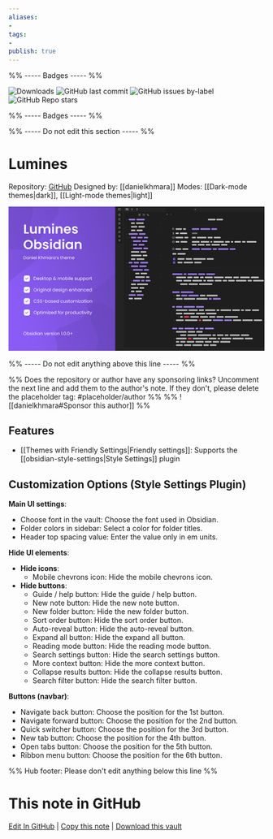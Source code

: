 ```yaml
---
aliases:
- 
tags: 
- 
publish: true
---
```


%% ----- Badges ----- %%

![Downloads](https://img.shields.io/badge/downloads-5788-573E7A?style=for-the-badge&logo=)
![GitHub last commit](https://img.shields.io/github/last-commit/danielkhmara/obsidian-lumines?color=573E7A&label=last%20update&logo=github&style=for-the-badge)
![GitHub issues by-label](https://img.shields.io/github/issues/danielkhmara/obsidian-lumines/help%20wanted?color=573E7A&logo=github&style=for-the-badge) 
![GitHub Repo stars](https://img.shields.io/github/stars/danielkhmara/obsidian-lumines?color=573E7A&logo=github&style=for-the-badge)

%% ----- Badges ----- %%

%% ----- Do not edit this section ----- %%

# Lumines

Repository: [GitHub](https://github.com/danielkhmara/obsidian-lumines)
Designed by: [[danielkhmara]]
Modes: [[Dark-mode themes|dark]], [[Light-mode themes|light]]



![screenshot](https://github.com/danielkhmara/obsidian-lumines/raw/HEAD/obsidian-lumines.png)

%% ----- Do not edit anything above this line ----- %% 

%% Does the repository or author have any sponsoring links? Uncomment the next line and add them to the author's note. If they don't, please delete the placeholder tag: #placeholder/author %%
%% ![[danielkhmara#Sponsor this author]] %%


## Features

- [[Themes with Friendly Settings|Friendly settings]]: Supports the [[obsidian-style-settings|Style Settings]] plugin

## Customization Options (Style Settings Plugin) 

**Main UI settings**: 
- Choose font in the vault: Choose the font used in Obsidian.
- Folder colors in sidebar: Select a color for folder titles.
- Header top spacing value: Enter the value only in em units.

**Hide UI elements**: 
- **Hide icons**: 
    - Mobile chevrons icon: Hide the mobile chevrons icon.
- **Hide buttons**: 
    - Guide / help button: Hide the guide / help button.
    - New note button: Hide the new note button.
    - New folder button: Hide the new folder button.
    - Sort order button: Hide the sort order button.
    - Auto-reveal button: Hide the auto-reveal button.
    - Expand all button: Hide the expand all button.
    - Reading mode button: Hide the reading mode button.
    - Search settings button: Hide the search settings button.
    - More context button: Hide the more context button.
    - Collapse results button: Hide the collapse results button.
    - Search filter button: Hide the search filter button.

**Buttons (navbar)**: 
- Navigate back button: Choose the position for the 1st button.
- Navigate forward button: Choose the position for the 2nd button.
- Quick switcher button: Choose the position for the 3rd button.
- New tab button: Choose the position for the 4th button.
- Open tabs button: Choose the position for the 5th button.
- Ribbon menu button: Choose the position for the 6th button.


%% Hub footer: Please don't edit anything below this line %%

# This note in GitHub

<span class="git-footer">[Edit In GitHub](https://github.dev/obsidian-community/obsidian-hub/blob/main/02%20-%20Community%20Expansions/02.05%20All%20Community%20Expansions/Themes/Lumines.md "git-hub-edit-note") | [Copy this note](https://raw.githubusercontent.com/obsidian-community/obsidian-hub/main/02%20-%20Community%20Expansions/02.05%20All%20Community%20Expansions/Themes/Lumines.md "git-hub-copy-note") | [Download this vault](https://github.com/obsidian-community/obsidian-hub/archive/refs/heads/main.zip "git-hub-download-vault") </span>
